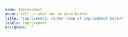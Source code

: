 ```yaml
---
name: Improvement
about: Tell us what can be done better
title: "improvement: <enter name of improvement here>"
labels: improvement
assignees: ''
---
```



